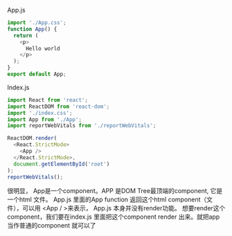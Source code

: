App.js
```js
import './App.css';
function App() {
  return (
    <p>
      Hello world 
    </p>
  );
}
export default App;
```

Index.js
```js
import React from 'react';
import ReactDOM from 'react-dom';
import './index.css';
import App from './App';
import reportWebVitals from './reportWebVitals';

ReactDOM.render(
  <React.StrictMode>
    <App />
  </React.StrictMode>,
  document.getElementById('root')
);
reportWebVitals();

```

很明显， App是一个component。APP 是DOM Tree最顶端的component, 它是一个html 文件。 App.js 里面的App function 返回这个html component（文件），可以用 <App / >来表示， App.js 本身并没有render功能。 想要render这个component，我们要在index.js 里面把这个component render 出来。就把app当作普通的component 就可以了
